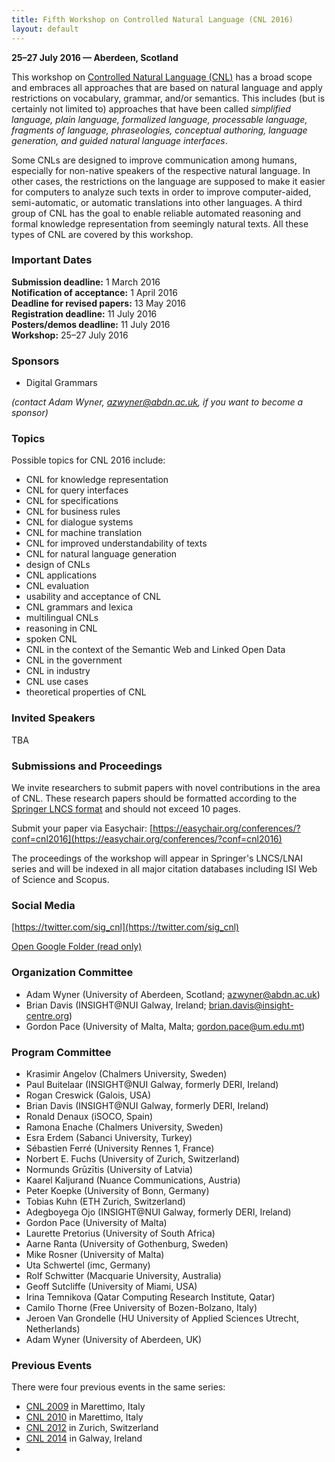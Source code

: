 ```yaml
---
title: Fifth Workshop on Controlled Natural Language (CNL 2016)
layout: default
---
```


**25–27 July 2016 — Aberdeen, Scotland**

This workshop on [Controlled Natural Language (CNL)](index.html) has a broad
scope and embraces all approaches that are based on natural language and apply
restrictions on vocabulary, grammar, and/or semantics. This includes (but is
certainly not limited to) approaches that have been called _simplified language,
plain language, formalized language, processable language, fragments of
language, phraseologies, conceptual authoring, language generation, and guided
natural language interfaces_.

Some CNLs are designed to improve communication among humans, especially for
non-native speakers of the respective natural language. In other cases, the
restrictions on the language are supposed to make it easier for computers to
analyze such texts in order to improve computer-aided, semi-automatic, or
automatic translations into other languages. A third group of CNL has the goal
to enable reliable automated reasoning and formal knowledge representation from
seemingly natural texts. All these types of CNL are covered by this workshop.

### Important Dates

**Submission deadline:** 1 March 2016  
**Notification of acceptance:** 1 April 2016  
**Deadline for revised papers:** 13 May 2016  
**Registration deadline:** 11 July 2016  
**Posters/demos deadline:** 11 July 2016  
**Workshop:** 25–27 July 2016

### Sponsors

- Digital Grammars

_(contact Adam Wyner, azwyner@abdn.ac.uk, if you want to become a sponsor)_

### Topics

Possible topics for CNL 2016 include:

- CNL for knowledge representation
- CNL for query interfaces
- CNL for specifications
- CNL for business rules
- CNL for dialogue systems
- CNL for machine translation
- CNL for improved understandability of texts
- CNL for natural language generation
- design of CNLs
- CNL applications
- CNL evaluation
- usability and acceptance of CNL
- CNL grammars and lexica
- multilingual CNLs
- reasoning in CNL
- spoken CNL
- CNL in the context of the Semantic Web and Linked Open Data
- CNL in the government
- CNL in industry
- CNL use cases
- theoretical properties of CNL

### Invited Speakers

TBA

### Submissions and Proceedings

We invite researchers to submit papers with novel contributions in the area of CNL. These research papers should be formatted according to the [Springer LNCS format](https://www.springer.com/computer/lncs?SGWID=0-164-6-793341-0) and should not exceed 10 pages.

Submit your paper via Easychair:  [https://easychair.org/conferences/?conf=cnl2016](https://easychair.org/conferences/?conf=cnl2016)

The proceedings of the workshop will appear in Springer's LNCS/LNAI series and will be indexed in all major citation databases including ISI Web of Science and Scopus.

### Social Media

[https://twitter.com/sig_cnl](https://twitter.com/sig_cnl)

[Open Google Folder (read only)](https://drive.google.com/folderview?id=0Bx9w-S4aWKt3azIxRnJkS3V2WDg&usp=sharing)

### Organization Committee

- Adam Wyner (University of Aberdeen, Scotland; azwyner@abdn.ac.uk)
- Brian Davis (INSIGHT@NUI Galway, Ireland; brian.davis@insight-centre.org)
- Gordon Pace (University of Malta, Malta; gordon.pace@um.edu.mt)

### Program Committee

<ul>
<li>Krasimir Angelov (Chalmers University, Sweden)</li>
<li>Paul Buitelaar (INSIGHT@NUI Galway, formerly DERI, Ireland)</li>
<li>Rogan Creswick (Galois, USA)</li>
<li>Brian Davis (INSIGHT@NUI Galway, formerly DERI, Ireland)</li>
<li>Ronald Denaux (iSOCO, Spain)</li>
<li>Ramona Enache (Chalmers University, Sweden)</li>
<li>Esra Erdem (Sabanci University, Turkey)</li>
<li>S&eacute;bastien Ferr&eacute; (University Rennes 1, France)</li>
<li>Norbert E. Fuchs (University of Zurich, Switzerland)</li>
<li>Normunds Gr&#363;z&#299;tis (University of Latvia)</li>
<li>Kaarel Kaljurand (Nuance Communications, Austria)</li>
<li>Peter Koepke (University of Bonn, Germany)</li>
<li>Tobias Kuhn (ETH Zurich, Switzerland)</li>
<li>Adegboyega Ojo (INSIGHT@NUI Galway, formerly DERI, Ireland)</li>
<li>Gordon Pace (University of Malta)</li>
<li>Laurette Pretorius (University of South Africa)</li>
<li>Aarne Ranta (University of Gothenburg, Sweden)</li>
<li>Mike Rosner (University of Malta)</li>
<li>Uta Schwertel (imc, Germany)</li>
<li>Rolf Schwitter (Macquarie University, Australia)</li>
<li>Geoff Sutcliffe (University of Miami, USA)</li>
<li>Irina Temnikova (Qatar Computing Research Institute, Qatar)</li>
<li>Camilo Thorne (Free University of Bozen-Bolzano, Italy)</li>
<li>Jeroen Van Grondelle (HU University of Applied Sciences Utrecht, Netherlands)</li>
<li>Adam Wyner (University of Aberdeen, UK)</li>
</ul>

### Previous Events

There were four previous events in the same series:

- [CNL 2009](http://attempto.ifi.uzh.ch/site/cnl2009/) in Marettimo, Italy
- [CNL 2010](http://staff.um.edu.mt/mros1/cnl2010/index.html) in Marettimo, Italy
- [CNL 2012](http://attempto.ifi.uzh.ch/site/cnl2012/) in Zurich, Switzerland
- [CNL 2014](http://attempto.ifi.uzh.ch/site/cnl2014/) in Galway, Ireland
- 
